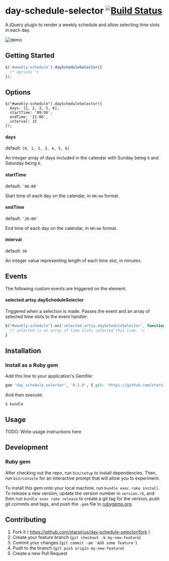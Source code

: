 # day-schedule-selector [![Build Status](https://travis-ci.org/artsy/day-schedule-selector.svg?branch=master)](https://travis-ci.org/artsy/day-schedule-selector)

A jQuery plugin to render a weekly schedule and allow selecting time slots in each day.

![demo](https://cloud.githubusercontent.com/assets/796573/7264504/23c2109a-e85a-11e4-9c26-19358686cbb0.gif)

## Getting Started
```javascript
$('#weekly-schedule').dayScheduleSelector({
  /* options */
});
```
## Options

```
$("#weekly-schedule").dayScheduleSelector({
  days: [1, 2, 3, 5, 6],
  startTime: '09:50',
  endTime: '21:06',
  interval: 15
});
```

#### days
default: `[0, 1, 2, 3, 4, 5, 6]`

An integer array of days included in the calendar with Sunday being `0` and Saturday being `6`.

#### startTime
default: `'08:00'`

Start time of each day on the calendar, in `HH:mm` format.

#### endTime
default: `'20:00'`

End time of each day on the calendar, in `HH:mm` format.

#### interval
default: `30`

An integer value representing length of each time slot, in minutes.

## Events
The following custom events are triggered on the element.

#### selected.artsy.dayScheduleSelector
Triggered when a selection is made. Passes the event and an array of selected time slots to the event handler.
```javascript
$("#weekly-schedule").on('selected.artsy.dayScheduleSelector', function (e, selected) {
  /* selected is an array of time slots selected this time. */
}
```

## Installation

### Install as a Ruby gem

Add this line to your application's Gemfile:

```ruby
gem 'day_schedule_selector', '0.1.0', { git: 'https://github.com/starsirius/day-schedule-selector.git', branch: 'master' }
```

And then execute:

    $ bundle

## Usage

TODO: Write usage instructions here

## Development

### Ruby gem

After checking out the repo, run `bin/setup` to install dependencies. Then, run `bin/console` for an interactive prompt that will allow you to experiment.

To install this gem onto your local machine, run `bundle exec rake install`. To release a new version, update the version number in `version.rb`, and then run `bundle exec rake release` to create a git tag for the version, push git commits and tags, and push the `.gem` file to [rubygems.org](https://rubygems.org).

## Contributing

1. Fork it ( https://github.com/starsirius/day-schedule-selector/fork )
2. Create your feature branch (`git checkout -b my-new-feature`)
3. Commit your changes (`git commit -am 'Add some feature'`)
4. Push to the branch (`git push origin my-new-feature`)
5. Create a new Pull Request
